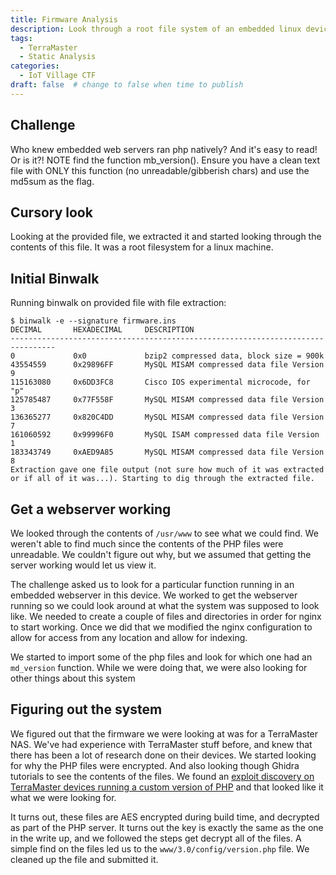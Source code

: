 ```yaml
---
title: Firmware Analysis
description: Look through a root file system of an embedded linux device and find a function
tags:
  - TerraMaster
  - Static Analysis
categories:
  - IoT Village CTF
draft: false  # change to false when time to publish
---
```


## Challenge

Who knew embedded web servers ran php natively? And it's easy to read! Or is it?! NOTE find the function mb_version(). Ensure you have a clean text file with ONLY this function (no unreadable/gibberish chars) and use the md5sum as the flag.

## Cursory look

Looking at the provided file, we extracted it and started looking through the contents of this file. It was a root filesystem for a linux machine.

## Initial Binwalk

Running binwalk on provided file with file extraction:

```
$ binwalk -e --signature firmware.ins
DECIMAL       HEXADECIMAL     DESCRIPTION
--------------------------------------------------------------------------------
0             0x0             bzip2 compressed data, block size = 900k
43554559      0x29896FF       MySQL MISAM compressed data file Version 9
115163080     0x6DD3FC8       Cisco IOS experimental microcode, for "p"
125785487     0x77F558F       MySQL MISAM compressed data file Version 3
136365277     0x820C4DD       MySQL MISAM compressed data file Version 7
161060592     0x99996F0       MySQL ISAM compressed data file Version 1
183343749     0xAED9A85       MySQL MISAM compressed data file Version 8
Extraction gave one file output (not sure how much of it was extracted or if all of it was...). Starting to dig through the extracted file.
```

## Get a webserver working

We looked through the contents of `/usr/www` to see what we could find. We weren't able to find much since the contents of the PHP files were unreadable. We couldn't figure out why, but we assumed that getting the server working would let us view it.

The challenge asked us to look for a particular function running in an embedded webserver in this device. We worked to get the webserver running so we could look around at what the system was supposed to look like. We needed to create a couple of files and directories in order for nginx to start working. Once we did that we modified the nginx configuration to allow for access from any location and allow for indexing.

We started to import some of the php files and look for which one had an `md_version` function. While we were doing that, we were also looking for other things about this system

## Figuring out the system

We figured out that the firmware we were looking at was for a TerraMaster NAS. We've had experience with TerraMaster stuff before, and knew that there has been a lot of research done on their devices. We started looking for why the PHP files were encrypted. And also looking though Ghidra tutorials to see the contents of the files. We found an [exploit discovery on TerraMaster devices running a custom version of PHP](https://blog.securityevaluators.com/terramaster-nas-vulnerabilities-discovered-and-exploited-b8e5243e7a63?gi=1d74ff591425) and that looked like it what we were looking for.

It turns out, these files are AES encrypted during build time, and decrypted as part of the PHP server. It turns out the key is exactly the same as the one in the write up, and we followed the steps get decrypt all of the files. A simple find on the files led us to the `www/3.0/config/version.php` file. We cleaned up the file and submitted it.
